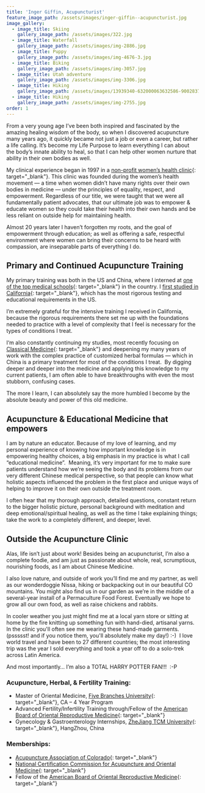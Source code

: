 ```yaml
---
title: 'Inger Giffin, Acupuncturist'
feature_image_path: /assets/images/inger-giffin--acupuncturist.jpg
image_gallery:
  - image_title: Skiing
    gallery_image_path: /assets/images/322.jpg
  - image_title: Waterfall
    gallery_image_path: /assets/images/img-2886.jpg
  - image_title: Puppy
    gallery_image_path: /assets/images/img-4676-3.jpg
  - image_title: Biking
    gallery_image_path: /assets/images/img-3057.jpg
  - image_title: Utah adventure
    gallery_image_path: /assets/images/img-3306.jpg
  - image_title: Hiking
    gallery_image_path: /assets/images/13939340-632000063632586-9002837884159361000-n-2.jpg
  - image_title: Hiking
    gallery_image_path: /assets/images/img-2755.jpg
order: 1
---
```


From a very young age I’ve been both inspired and fascinated by the amazing healing wisdom of the body, so when I discovered acupuncture many years ago, it quickly became not just a job or even a career, but rather a life calling. It’s become my Life Purpose to learn everything I can about the body’s innate ability to heal, so that I can help other women nurture that ability in their own bodies as well.

My clinical experience began in 1997 in a [non-profit women’s health clinic](https://www.schealthcenters.org/services/santa-cruz-womens-health-center/){: target="_blank"}. This clinic was founded during the women’s health movement — a time when women didn’t have many rights over their own bodies in medicine — under the principles of equality, respect, and empowerment. Regardless of our title, we were taught that we were all fundamentally patient advocates, that our ultimate job was to empower & educate women so they could take their health into their own hands and be less reliant on outside help for maintaining health.

Almost 20 years later I haven’t forgotten my roots, and the goal of empowerment through education; as well as offering a safe, respectful environment where women can bring their concerns to be heard with compassion, are inseparable parts of everything I do.

## Primary and Continued Acupuncture Training

My primary training was both in the US and China, where I interned at [one of the top medical schools](http://www.cmm.zju.edu.cn/index.php?a=content&amp;catid=90&amp;web=english){: target="_blank"} in the country. I [first studied in California](https://www.fivebranches.edu/five-branches-university/past-and-present/77){: target="_blank"}, which has the most rigorous testing and educational requirements in the US.&nbsp;

I’m extremely grateful for the intensive training I received in California, because the rigorous requirements there set me up with the foundations needed to practice with a level of complexity that I feel is necessary for the types of conditions I treat.

I‘m also constantly continuing my studies, most recently focusing on [Classical Medicine](http://www.wisdomwaysacupuncture.com/2018/01/01/classical-chinese-medicine-what-it-is-why-it-matters-and-why-im-moving-towards-it-in-my-practice/){: target="_blank"} and deepening my many years of work with the complex practice of customized herbal formulas — which in China is a primary treatment for most of the conditions I treat.&nbsp; By digging deeper and deeper into the medicine and applying this knowledge to my current patients, I am often able to have breakthroughs with even the most stubborn, confusing cases.&nbsp;

The more I learn, I can absolutely say the more humbled I become by the absolute beauty and power of this old medicine.&nbsp;

## Acupuncture & Educational Medicine that empowers

I am by nature an educator. Because of my love of learning, and my personal experience of knowing how important knowledge is in empowering healthy choices, a big emphasis in my practice is what I call “educational medicine”.&nbsp; Meaning, it’s very important for me to make sure patients understand how we’re seeing the body and its problems from our very different Chinese medical perspective, so that people can know what holistic aspects influenced the problem in the first place and unique ways of helping to improve it on their own outside the treatment room.

I often hear that my thorough approach, detailed questions, constant return to the bigger holistic picture, personal background with meditation and deep emotional/spiritual healing, as well as the time I take explaining things; take the work to a completely different, and deeper, level.

## Outside the Acupuncture Clinic

Alas, life isn’t just about work! Besides being an acupuncturist, I’m also a complete foodie, and am just as passionate about whole, real, scrumptious, nourishing foods, as I am about Chinese Medicine.

I also love nature, and outside of work you’ll find me and my partner, as well as our wonderdoggie Nissa, hiking or backpacking out in our beautiful CO mountains. You might also find us in our garden as we’re in the middle of a several-year install of a Permaculture Food Forest. Eventually we hope to grow all our own food, as well as raise chickens and rabbits.

In cooler weather you just might find me at a local yarn store or sitting at home by the fire knitting up something fun with hand-died, artisanal yarns. In the clinic you'll often see me wearing these hand-made garments. (pssssst! and if you notice them, you'll absolutely make my day!) :-)&nbsp; I love world travel and have been to 27 different countries; the most interesting trip was the year I sold everything and took a year off to do a solo-trek across Latin America.

And most importantly… I’m also a TOTAL HARRY POTTER FAN!!!&nbsp; :-P

### Acupuncture, Herbal, & Fertility Training:

* Master of Oriental Medicine, [Five Branches University](https://www.fivebranches.edu/){: target="_blank"}, CA – 4 Year Program
* Advanced Fertility/Infertility Training through/Fellow of the [American Board of Oriental Reproductive Medicine](https://aborm.org/about/){: target="_blank"}
* Gynecology & Gastroenterology Internships, [ZheJiang TCM University](http://www2.zcmu.edu.cn/english/type/11500000102.html){: target="_blank"}, HangZhou, China

### Memberships:

* [Acupuncture Association of Colorado](https://acucol.com/){: target="_blank"}
* [National Certification Commission for Acupuncture and Oriental Medicine](http://www.nccaom.org/){: target="_blank"}
* Fellow of the [American Board of Oriental Reproductive Medicine](https://aborm.org/){: target="_blank"}